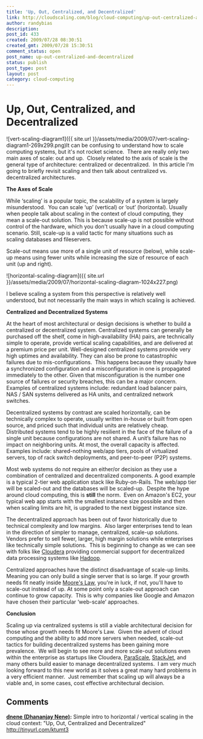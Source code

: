 ```yaml
---
title: 'Up, Out, Centralized, and Decentralized'
link: http://cloudscaling.com/blog/cloud-computing/up-out-centralized-and-decentralized/
author: randybias
description: 
post_id: 433
created: 2009/07/28 08:30:51
created_gmt: 2009/07/28 15:30:51
comment_status: open
post_name: up-out-centralized-and-decentralized
status: publish
post_type: post
layout: post
category: cloud-computing
---
```


# Up, Out, Centralized, and Decentralized

![vert-scaling-diagram1]({{ site.url }}/assets/media/2009/07/vert-scaling-diagram1-269x299.png)It can be confusing to understand how to scale computing systems, but it's not rocket science.  There are really only two main axes of scale: out and up.  Closely related to the axis of scale is the general type of architecture: centralized or decentralized.  In this article I'm going to briefly revisit scaling and then talk about centralized vs. decentralized architectures. 

**The Axes of Scale**

While ‘scaling’ is a popular topic, the scalability of a system is largely misunderstood.  You can scale ‘up’ (vertical) or ‘out’ (horizontal). Usually when people talk about scaling in the context of cloud computing, they mean a scale-out solution. This is because scale-up is not possible without control of the hardware, which you don't usually have in a cloud computing scenario. Still, scale-up is a valid tactic for many situations such as scaling databases and fileservers.

Scale-out means use more of a single unit of resource (below), while scale-up means using fewer units while increasing the size of resource of each unit (up and right).

![horizontal-scaling-diagram]({{ site.url }}/assets/media/2009/07/horizontal-scaling-diagram-1024x227.png)

I believe scaling a system from this perspective is relatively well understood, but not necessarily the main ways in which scaling is achieved.

**Centralized and Decentralized Systems**

At the heart of most architectural or design decisions is whether to build a centralized or decentralized system. Centralized systems can generally be purchased off the shelf, come in high-availability (HA) pairs, are technically simple to operate, provide vertical scaling capabilities, and are delivered at a premium price per unit. Well-designed centralized systems provide very high uptimes and availability. They can also be prone to catastrophic failures due to mis-configurations.  This happens because they usually have a synchronized configuration and a misconfiguration in one is propagated immediately to the other. Given that misconfiguration is the number one source of failures or security breaches, this can be a major concern. Examples of centralized systems include: redundant load balancer pairs, NAS / SAN systems delivered as HA units, and centralized network switches.

Decentralized systems by contrast are scaled horizontally, can be technically complex to operate, usually written in-house or built from open source, and priced such that individual units are relatively cheap. Distributed systems tend to be highly resilient in the face of the failure of a single unit because configurations are not shared. A unit’s failure has no impact on neighboring units. At most, the overall capacity is affected. Examples include: shared-nothing web/app tiers, pools of virtualized servers, top of rack switch deployments, and peer-to-peer (P2P) systems.

Most web systems do not require an either/or decision as they use a combination of centralized and decentralized components. A good example is a typical 2-tier web application stack like Ruby-on-Rails. The web/app tier will be scaled-out and the databases will be scaled-up.  Despite the hype around cloud computing, this is **still** the norm.  Even on Amazon's EC2, your typical web app starts with the smallest instance size possible and then when scaling limits are hit, is upgraded to the next biggest instance size.

The decentralized approach has been out of favor historically due to technical complexity and low margins.  Also larger enterprises tend to lean in the direction of simpler to manage, centralized, scale-up solutions. Vendors prefer to sell fewer, larger, high margin solutions while enterprises like technically simple solutions.  This is beginning to change as we can see with folks like [Cloudera](http://www.cloudera.com) providing commercial support for decentralized data processing systems like [Hadoop](http://en.wikipedia.org/wiki/Hadoop).

Centralized approaches have the distinct disadvantage of scale-up limits. Meaning you can only build a single server that is so large. If your growth needs fit neatly inside [Moore's Law](http://en.wikipedia.org/wiki/Moores_Law), you're in luck, if not, you'll have to scale-out instead of up. At some point only a scale-out approach can continue to grow capacity.  This is why companies like Google and Amazon have chosen their particular ‘web-scale’ approaches.

**Conclusion**

Scaling up via centralized systems is still a viable architectural decision for those whose growth needs fit Moore's Law.  Given the advent of cloud computing and the ability to add more servers when needed, scale-out tactics for building decentralized systems has been gaining more prevalence.  We will begin to see more and more scale-out solutions even within the enterprise as startups like Cloudera, [ParaScale](http://www.parascale.com), [StackJet](http://www.stackjet.com/), and many others build easier to manage decentralized systems.  I am very much looking forward to this new world as it solves a great many hard problems in a very efficient manner.  Just remember that scaling up will always be a viable and, in some cases, cost effective architectural decision.

## Comments

**[dnene (Dhananjay Nene)](#192 "2009-08-07 04:12:30"):** Simple intro to horizontal / vertical scaling in the cloud context: "Up, Out, Centralized and Decentralized" http://tinyurl.com/ktumt3

